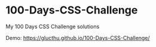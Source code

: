 # 100-Days-CSS-Challenge

My 100 Days CSS Challenge solutions

Demo: https://glucthu.github.io/100-Days-CSS-Challenge/
